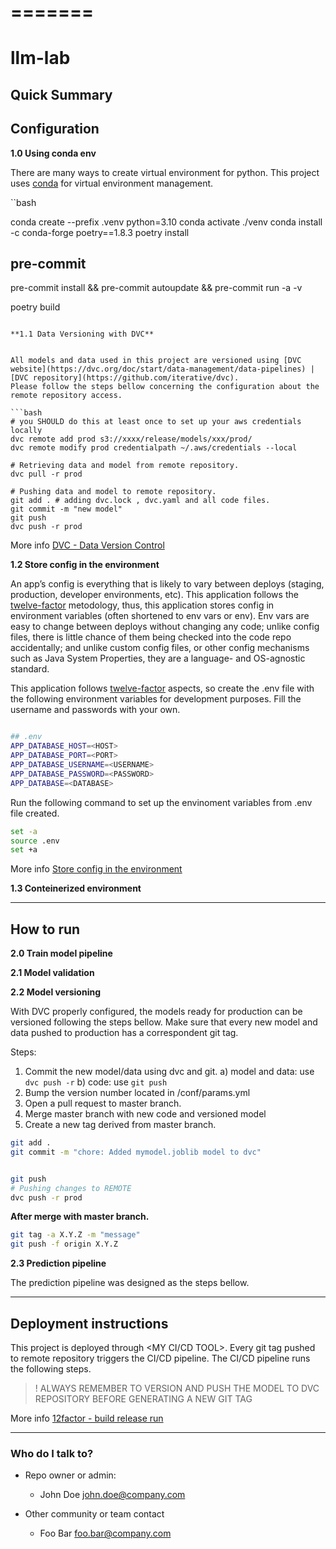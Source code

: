 # =======
llm-lab
=======


## Quick Summary


## Configuration

**1.0 Using conda env**

There are many ways to create virtual environment for python.
This project uses [conda](https://www.anaconda.com/products/distribution) for virtual environment management.

``bash 
 
conda create --prefix .venv python=3.10
conda activate ./venv
conda install -c conda-forge poetry==1.8.3
poetry install

## pre-commit 
pre-commit install &&
    pre-commit autoupdate &&
    pre-commit run -a -v

poetry build 

```

**1.1 Data Versioning with DVC**


All models and data used in this project are versioned using [DVC website](https://dvc.org/doc/start/data-management/data-pipelines) | [DVC repository](https://github.com/iterative/dvc).
Please follow the steps bellow concerning the configuration about the remote repository access.

```bash
# you SHOULD do this at least once to set up your aws credentials locally
dvc remote add prod s3://xxxx/release/models/xxx/prod/
dvc remote modify prod credentialpath ~/.aws/credentials --local

# Retrieving data and model from remote repository.
dvc pull -r prod

# Pushing data and model to remote repository.
git add . # adding dvc.lock , dvc.yaml and all code files.
git commit -m "new model"
git push
dvc push -r prod
```

More info [DVC - Data Version Control](https://parrotanalytics.atlassian.net/wiki/spaces/DAT/pages/2373582850/DVC+-+Data+Version+Control)


**1.2 Store config in the environment**


An app’s config is everything that is likely to vary between deploys (staging, production, developer environments, etc).
This application follows the [twelve-factor](https://12factor.net/) metodology, thus, this application stores config in environment variables (often shortened to env vars or env). Env vars are easy to change between deploys without changing any code; unlike config files, there is little chance of them being checked into the code repo accidentally; and unlike custom config files, or other config mechanisms such as Java System Properties, they are a language- and OS-agnostic standard.

This application follows [twelve-factor](https://12factor.net/) aspects, so create the .env file with the following environment variables for development purposes.
Fill the username and passwords with your own.

``` bash

## .env
APP_DATABASE_HOST=<HOST>
APP_DATABASE_PORT=<PORT>
APP_DATABASE_USERNAME=<USERNAME>
APP_DATABASE_PASSWORD=<PASSWORD>
APP_DATABASE=<DATABASE>
```

Run the following command to set up the envinoment variables from .env file created.

```bash
set -a
source .env
set +a
```

More info [Store config in the environment](https://12factor.net/config)

**1.3 Conteinerized environment**


---
## How to run

**2.0 Train model pipeline**


**2.1 Model validation**

**2.2 Model versioning**

With DVC properly configured, the models ready for production can be versioned following the steps bellow.
Make sure that every new model and data pushed to production has a correspondent git tag.

Steps:
1. Commit the new model/data using dvc and git.
  a) model and data: use `dvc push -r`
  b) code: use `git push`
2. Bump the version number located in /conf/params.yml
3. Open a pull request to master branch.
4. Merge master branch with new code and versioned model
5. Create a new tag derived from master branch.


```bash
git add .
git commit -m "chore: Added mymodel.joblib model to dvc"


git push
# Pushing changes to REMOTE
dvc push -r prod

```

**After merge with master branch.**

```bash
git tag -a X.Y.Z -m "message"
git push -f origin X.Y.Z
```


**2.3 Prediction pipeline**

The prediction pipeline was designed as the steps bellow.

---
## Deployment instructions


This project is deployed through <MY CI/CD TOOL>. Every git tag pushed to remote repository triggers the CI/CD pipeline.
The CI/CD pipeline runs the following steps.

> ! ALWAYS REMEMBER TO VERSION AND PUSH THE MODEL TO DVC REPOSITORY BEFORE GENERATING A NEW GIT TAG

More info [12factor - build release run](https://12factor.net/build-release-run)

---
### Who do I talk to? ###

* Repo owner or admin:
  - John Doe <john.doe@company.com>

* Other community or team contact
  - Foo Bar <foo.bar@company.com>
